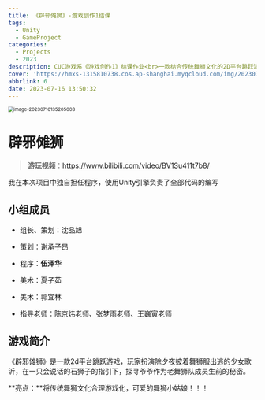 ```yaml
---
title: 《辟邪傩狮》-游戏创作1结课
tags:
  - Unity
  - GameProject
categories:
  - Projects
  - 2023
description: CUC游戏系《游戏创作1》结课作业<br>一款结合传统舞狮文化的2D平台跳跃游戏
cover: 'https://hmxs-1315810738.cos.ap-shanghai.myqcloud.com/img/202307161452197.png'
abbrlink: 6
date: 2023-07-16 13:50:32
---
```


<img src="https://hmxs-1315810738.cos.ap-shanghai.myqcloud.com/img/202307161452197.png" alt="image-20230716135205003" style="zoom: 67%;" />

# 辟邪傩狮

> **游玩视频**：https://www.bilibili.com/video/BV1Su411t7b8/

我在本次项目中独自担任程序，使用Unity引擎负责了全部代码的编写

## 小组成员

- 组长、策划：沈品旭

- 策划：谢承子昂

- 程序：**伍泽华**

- 美术：夏子茹

- 美术：郭宜林

- 指导老师：陈京炜老师、张梦雨老师、王巍寅老师


## 游戏简介

《辟邪傩狮》是一款2d平台跳跃游戏，玩家扮演除夕夜披着舞狮服出逃的少女歌沂，在一只会说话的石狮子的指引下，探寻爷爷作为老舞狮队成员生前的秘密。

**亮点：**将传统舞狮文化合理游戏化，可爱的舞狮小姑娘！！！